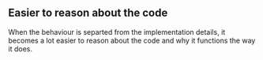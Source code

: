 ## Easier to reason about the code

When the behaviour is separted from the implementation details, it becomes a lot easier to reason about the code and why it functions the way it does.

